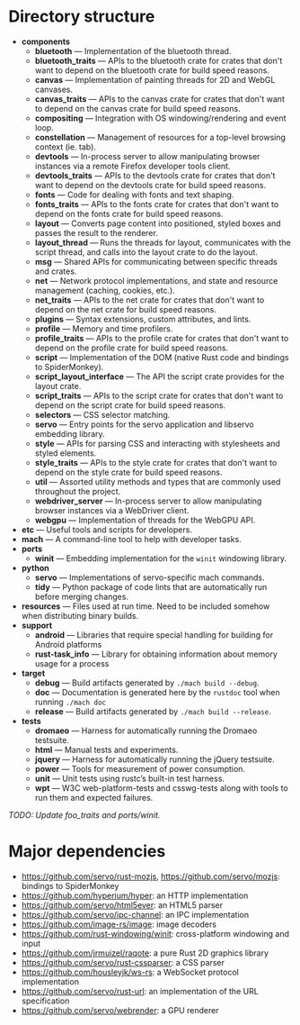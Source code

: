 <!-- TODO: needs copyediting -->

# Directory structure

- **components**
  - **bluetooth** — Implementation of the bluetooth thread.
  - **bluetooth_traits** — APIs to the bluetooth crate for crates that don't want to depend on the bluetooth crate for build speed reasons.
  - **canvas** — Implementation of painting threads for 2D and WebGL canvases.
  - **canvas_traits** — APIs to the canvas crate for crates that don't want to depend on the canvas crate for build speed reasons.
  - **compositing** — Integration with OS windowing/rendering and event loop.
  - **constellation** — Management of resources for a top-level browsing context (ie. tab).
  - **devtools** — In-process server to allow manipulating browser instances via a remote Firefox developer tools client.
  - **devtools_traits** — APIs to the devtools crate for crates that don't want to depend on the devtools crate for build speed reasons.
  * **fonts** — Code for dealing with fonts and text shaping.
  * **fonts_traits** — APIs to the fonts crate for crates that don't want to depend on the fonts crate for build speed reasons.
  - **layout** — Converts page content into positioned, styled boxes and passes the result to the renderer.
  - **layout_thread** — Runs the threads for layout, communicates with the script thread, and calls into the layout crate to do the layout.
  - **msg** — Shared APIs for communicating between specific threads and crates.
  - **net** — Network protocol implementations, and state and resource management (caching, cookies, etc.).
  - **net_traits** — APIs to the net crate for crates that don't want to depend on the net crate for build speed reasons.
  - **plugins** — Syntax extensions, custom attributes, and lints.
  - **profile** — Memory and time profilers.
  - **profile_traits** — APIs to the profile crate for crates that don't want to depend on the profile crate for build speed reasons.
  - **script** — Implementation of the DOM (native Rust code and bindings to SpiderMonkey).
  - **script_layout_interface** — The API the script crate provides for the layout crate.
  - **script_traits** — APIs to the script crate for crates that don't want to depend on the script crate for build speed reasons.
  - **selectors** — CSS selector matching.
  - **servo** — Entry points for the servo application and libservo embedding library.
  - **style** — APIs for parsing CSS and interacting with stylesheets and styled elements.
  - **style_traits** — APIs to the style crate for crates that don't want to depend on the style crate for build speed reasons.
  - **util** — Assorted utility methods and types that are commonly used throughout the project.
  - **webdriver_server** — In-process server to allow manipulating browser instances via a WebDriver client.
  - **webgpu** — Implementation of threads for the WebGPU API.
- **etc** — Useful tools and scripts for developers.
- **mach** — A command-line tool to help with developer tasks.
- **ports**
  - **winit** — Embedding implementation for the `winit` windowing library.
- **python**
  - **servo** — Implementations of servo-specific mach commands.
  - **tidy** — Python package of code lints that are automatically run before merging changes.
- **resources** — Files used at run time.
  Need to be included somehow when distributing binary builds.
- **support**
  - **android** — Libraries that require special handling for building for Android platforms
  - **rust-task_info** — Library for obtaining information about memory usage for a process
- **target**
  - **debug** — Build artifacts generated by `./mach build --debug`.
  - **doc** — Documentation is generated here by the `rustdoc` tool when running `./mach doc`
  - **release** — Build artifacts generated by `./mach build --release`.
- **tests**
  - **dromaeo** — Harness for automatically running the Dromaeo testsuite.
  - **html** — Manual tests and experiments.
  - **jquery** — Harness for automatically running the jQuery testsuite.
  - **power** — Tools for measurement of power consumption.
  - **unit** — Unit tests using rustc’s built-in test harness.
  - **wpt** — W3C web-platform-tests and csswg-tests along with tools to run them and expected failures.

*TODO: Update foo_traits and ports/winit.*

# Major dependencies

* <https://github.com/servo/rust-mozjs>, <https://github.com/servo/mozjs>: bindings to SpiderMonkey
* <https://github.com/hyperium/hyper>: an HTTP implementation
* <https://github.com/servo/html5ever>: an HTML5 parser
* <https://github.com/servo/ipc-channel>: an IPC implementation
* <https://github.com/image-rs/image>: image decoders
* <https://github.com/rust-windowing/winit>: cross-platform windowing and input
* <https://github.com/jrmuizel/raqote>: a pure Rust 2D graphics library
* <https://github.com/servo/rust-cssparser>: a CSS parser
* <https://github.com/housleyjk/ws-rs>: a WebSocket protocol implementation
* <https://github.com/servo/rust-url>: an implementation of the URL specification
* <https://github.com/servo/webrender>: a GPU renderer
